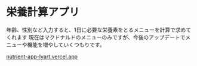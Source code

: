 # 栄養計算アプリ
年齢、性別など入力すると、1日に必要な栄養素をとるメニューを計算で求めてくれます
現在はマクドナルドのメニューのみですが、今後のアップデートでメニューや機能を増やしていくつもりです。

[nutrient-app-lyart.vercel.app](nutrient-app-lyart.vercel.app)
